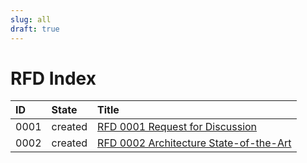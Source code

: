```yaml
---
slug: all
draft: true
---
```


# RFD Index

| ID   | State | Title |
| :--- | :---  | :---  |
| 0001 | created  | [RFD 0001 Request for Discussion](./0001/index.md) |
| 0002 | created  | [RFD 0002 Architecture State-of-the-Art](./0002/index.md) |